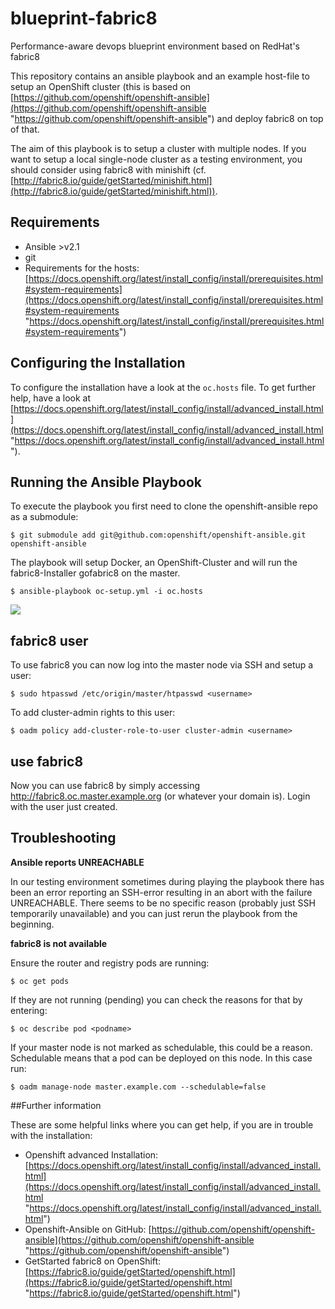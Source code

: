 # blueprint-fabric8
Performance-aware devops blueprint environment based on RedHat's fabric8

This repository contains an ansible playbook and an example host-file to setup an OpenShift cluster (this is based on [https://github.com/openshift/openshift-ansible](https://github.com/openshift/openshift-ansible "https://github.com/openshift/openshift-ansible") and deploy fabric8 on top of that.

The aim of this playbook is to setup a cluster with multiple nodes. If you want to setup a local single-node cluster as a testing environment, you should consider using fabric8 with minishift (cf. [http://fabric8.io/guide/getStarted/minishift.html](http://fabric8.io/guide/getStarted/minishift.html)).

## Requirements

- Ansible >v2.1
- git
- Requirements for the hosts: [https://docs.openshift.org/latest/install_config/install/prerequisites.html#system-requirements](https://docs.openshift.org/latest/install_config/install/prerequisites.html#system-requirements "https://docs.openshift.org/latest/install_config/install/prerequisites.html#system-requirements")

## Configuring the Installation

To configure the installation have a look at the `oc.hosts` file.
To get further help, have a look at [https://docs.openshift.org/latest/install_config/install/advanced_install.html](https://docs.openshift.org/latest/install_config/install/advanced_install.html "https://docs.openshift.org/latest/install_config/install/advanced_install.html").

## Running the Ansible Playbook

To execute the playbook you first need to clone the openshift-ansible repo as a submodule:

	$ git submodule add git@github.com:openshift/openshift-ansible.git openshift-ansible

The playbook will setup Docker, an OpenShift-Cluster and will run the fabric8-Installer gofabric8 on the master.

    $ ansible-playbook oc-setup.yml -i oc.hosts

![](graphics/fabric8-diagram.png)

## fabric8 user

To use fabric8 you can now log into the master node via SSH and setup a user:
	
	$ sudo htpasswd /etc/origin/master/htpasswd <username>

To add cluster-admin rights to this user:

	$ oadm policy add-cluster-role-to-user cluster-admin <username>

## use fabric8

Now you can use fabric8 by simply accessing http://fabric8.oc.master.example.org (or whatever your domain is). Login with the user just created.

## Troubleshooting

**Ansible reports UNREACHABLE**

In our testing environment sometimes during playing the playbook there has been an error reporting an SSH-error resulting in an abort with the failure UNREACHABLE. There seems to be no specific reason (probably just SSH temporarily unavailable) and you can just rerun the playbook from the beginning.

**fabric8 is not available**

Ensure the router and registry pods are running:

	$ oc get pods

If they are not running (pending) you can check the reasons for that by entering:

	$ oc describe pod <podname>

If your master node is not marked as schedulable, this could be a reason. Schedulable means that a pod can be deployed on this node. In this case run:

	$ oadm manage-node master.example.com --schedulable=false

##Further information

These are some helpful links where you can get help, if you are in trouble with the installation:

- Openshift advanced Installation: [https://docs.openshift.org/latest/install_config/install/advanced_install.html](https://docs.openshift.org/latest/install_config/install/advanced_install.html "https://docs.openshift.org/latest/install_config/install/advanced_install.html")
- Openshift-Ansible on GitHub: [https://github.com/openshift/openshift-ansible](https://github.com/openshift/openshift-ansible "https://github.com/openshift/openshift-ansible")
- GetStarted fabric8 on OpenShift: [https://fabric8.io/guide/getStarted/openshift.html](https://fabric8.io/guide/getStarted/openshift.html "https://fabric8.io/guide/getStarted/openshift.html")
